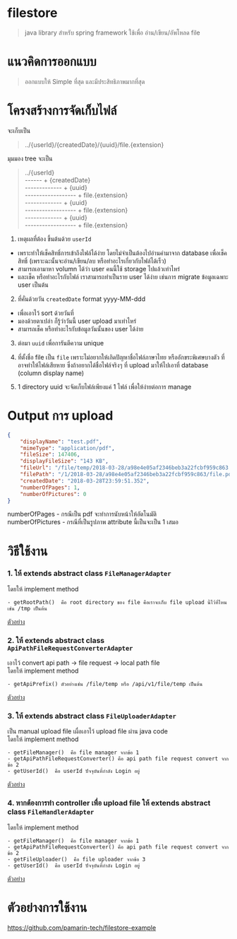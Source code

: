 # filestore

> java library สำหรับ spring framework ใช้เพื่อ อ่าน/เขียน/อัพโหลด file

# แนวคิดการออกแบบ  

> ออกแบบให้ Simple ที่สุด และมีประสิทธิภาพมากที่สุด  

# โครงสร้างการจัดเก็บไฟล์  

จะเก็บเป็น

> ../{userId}/{createdDate}/{uuid}/file.{extension}  
  
มุมมอง tree จะเป็น  
  
> ../{userId}  
------ + {createdDate}  
------------- + {uuid}  
------------------ + file.{extension}  
------------- + {uuid}  
------------------ + file.{extension}  
------------- + {uuid}  
------------------ + file.{extension}  

1. เหตุผลที่ต้อง ขึ้นต้นด้วย `userId` 
- เพราะทำให้เช็คสิทธิ์การเข้าถึงไฟล์ได้ง่าย  โดยไม่จำเป็นต้องไปอ่านค่ามาจาก database เพื่อเช็คสิทธิ์ (เพราะฉะนั้นจะอ่าน/เขียน/ลบ หรือทำอะไรเกี่ยวกับไฟล์ได้เร็ว)  
- สามารถเอามาหา volumn ได้ว่า user คนนี้ใช้ storage ไปแล้วเท่าไหร่  
- และเช็ค หรือทำอะไรกับไฟล์ เราสามารถทำเป็นราย user ได้ง่าย เช่นการ migrate ข้อมูลเฉพาะ user เป็นต้น  

2. ที่คั่นด้วยวัน `createdDate` format yyyy-MM-ddd 
- เพื่อเอาไว้ sort ด้วยวันที่ 
- มองด้วยตาเปล่า ก็รู้ว่าวันนี้ user upload มาเท่าไหร่
- สามารถเช็ค หรือทำอะไรกับข้อมูลวันนั้นของ user ได้ง่าย  
  
3. ต่อมา `uuid` เพื่อการันตีความ unique 

4. ที่ตั้งชื่อ file เป็น `file` เพราะไม่อยากให้เกิดปัญหาชื่อไฟล์ภาษาไทย หรืออักขระพิเศษบางตัว ที่อาจทำให้ไฟล์เสียหาย  ซึ่งถ้าอยากได้ชื่อไฟล์จริงๆ ที่ upload มาให้ไปเอาที่ database (column display name)    

5. 1 directory uuid จะจัดเก็บไฟล์เพียงแค่ 1 ไฟล์ เพื่อให้ง่ายต่อการ manage  

# Output การ upload  

```json
{
    "displayName": "test.pdf",
    "mimeType": "application/pdf",
    "fileSize": 147406,
    "displayFileSize": "143 KB",
    "fileUrl": "/file/temp/2018-03-28/a98e4e05af2346beb3a22fcbf959c863.pdf",
    "filePath": "/1/2018-03-28/a98e4e05af2346beb3a22fcbf959c863/file.pdf",
    "createdDate": "2018-03-28T23:59:51.352",
    "numberOfPages": 1,
    "numberOfPictures": 0
}
```
  
numberOfPages - กรณีเป็น pdf จะทำการนับหน้าให้อัตโนมัติ  
numberOfPictures - กรณีที่เป็นรูปภาพ attribute นี้เป็นจะเป็น 1 เสมอ 

# วิธีใช้งาน

### 1. ให้ extends abstract class `FileManagerAdapter`

โดยให้ implement method 

```
- getRootPath()  คือ root directory ของ file คือเราจะเก็บ file upload นี้ไว้ที่ไหน เช่น /tmp เป็นต้น 
```

[ตัวอย่าง](https://github.com/pamarin-tech/filestore-example/blob/master/src/main/java/com/pamarin/filestore/example/TempFileManager.java)

### 2. ให้ extends abstract class `ApiPathFileRequestConverterAdapter`

เอาไว้ convert api path -> file request -> local path file   
โดยให้ implement method 

```
- getApiPrefix() ตัวอย่างเช่น /file/temp หรือ /api/v1/file/temp เป็นต้น 
```

[ตัวอย่าง](https://github.com/pamarin-tech/filestore-example/blob/master/src/main/java/com/pamarin/filestore/example/TempApiPathFileRequestConverter.java)  

### 3. ให้ extends abstract class `FileUploaderAdapter`

เป็น manual upload file เผื่อเอาไว้ upload file ผ่าน java code   
โดยให้ implement method 

```
- getFileManager()  คือ file manager จากข้อ 1 
- getApiPathFileRequestConverter() คือ api path file request convert จากข้อ 2 
- getUserId()  คือ userId ปัจจุบันที่กำลัง Login อยู่ 
```

[ตัวอย่าง](https://github.com/pamarin-tech/filestore-example/blob/master/src/main/java/com/pamarin/filestore/example/TempFileUploader.java)  

### 4. หากต้องการทำ controller เพื่อ upload file ให้ extends abstract class `FileHandlerAdapter`

โดยให้ implement method 

```
- getFileManager()  คือ file manager จากข้อ 1 
- getApiPathFileRequestConverter() คือ api path file request convert จากข้อ 2 
- getFileUploader()  คือ file uploader จากข้อ 3 
- getUserId()  คือ userId ปัจจุบันที่กำลัง Login อยู่  
```

[ตัวอย่าง](https://github.com/pamarin-tech/filestore-example/blob/master/src/main/java/com/pamarin/filestore/example/TempFileHandlerCtrl.java)  

# ตัวอย่างการใช้งาน 

https://github.com/pamarin-tech/filestore-example 
